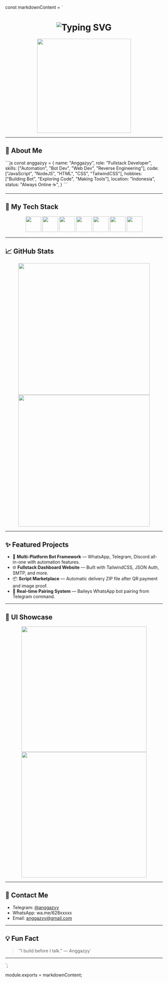 const markdownContent = `
<!-- Header GIF & Intro -->
<h1 align="center">
  <img src="https://readme-typing-svg.demolab.com?font=Fira+Code&size=28&duration=4000&pause=1000&color=00FFCC&center=true&vCenter=true&width=500&lines=Hi+I'm+Anggazyy+%F0%9F%91%8B;Code+is+My+Weapon+%F0%9F%94%A5;Automate+Everything+%E2%9A%99%EF%B8%8F;Fullstack+Dev+%F0%9F%9A%80" alt="Typing SVG" />
</h1>

<p align="center">
  <img src="https://media.giphy.com/media/qgQUggAC3Pfv687qPC/giphy.gif" width="300" />
</p>

---

## 🚀 About Me

\`\`\`js
const anggazyy = {
  name: "Anggazyy",
  role: "Fullstack Developer",
  skills: ["Automation", "Bot Dev", "Web Dev", "Reverse Engineering"],
  code: ["JavaScript", "NodeJS", "HTML", "CSS", "TailwindCSS"],
  hobbies: ["Building Bot", "Exploring Code", "Making Tools"],
  location: "Indonesia",
  status: "Always Online ☕",
}
\`\`\`

---

## 🧠 My Tech Stack

<p align="center">
  <img src="https://cdn.jsdelivr.net/gh/devicons/devicon/icons/javascript/javascript-original.svg" width="50" />
  <img src="https://cdn.jsdelivr.net/gh/devicons/devicon/icons/nodejs/nodejs-original.svg" width="50" />
  <img src="https://cdn.jsdelivr.net/gh/devicons/devicon/icons/html5/html5-original.svg" width="50" />
  <img src="https://cdn.jsdelivr.net/gh/devicons/devicon/icons/css3/css3-original.svg" width="50" />
  <img src="https://cdn.jsdelivr.net/gh/devicons/devicon/icons/tailwindcss/tailwindcss-plain.svg" width="50" />
  <img src="https://cdn.jsdelivr.net/gh/devicons/devicon/icons/git/git-original.svg" width="50" />
  <img src="https://cdn.jsdelivr.net/gh/devicons/devicon/icons/linux/linux-original.svg" width="50" />
</p>

---

## 📈 GitHub Stats

<p align="center">
  <img src="https://github-readme-stats.vercel.app/api?username=anggazyy&show_icons=true&theme=radical" width="420"/>
  <img src="https://streak-stats.demolab.com?user=anggazyy&theme=radical&hide_border=true" width="420" />
</p>

---

## ✨ Featured Projects

- 🤖 **Multi-Platform Bot Framework** — WhatsApp, Telegram, Discord all-in-one with automation features.
- 🌐 **Fullstack Dashboard Website** — Built with TailwindCSS, JSON Auth, SMTP, and more.
- 📦 **Script Marketplace** — Automatic delivery ZIP file after QR payment and image proof.
- 🧩 **Real-time Pairing System** — Baileys WhatsApp bot pairing from Telegram command.

---

## 🎨 UI Showcase

<p align="center">
  <img src="https://media.giphy.com/media/26AHONQ79FdWZhAI0/giphy.gif" width="400"/>
  <img src="https://media.giphy.com/media/l0MYt5jPR6QX5pnqM/giphy.gif" width="400"/>
</p>

---

## 💬 Contact Me

- Telegram: [@anggazyy](https://t.me/anggazyy)
- WhatsApp: wa.me/628xxxxx
- Email: anggazyy@gmail.com

---

## 💡 Fun Fact

> \`"I build before I talk." — Anggazyy\`

---

`;

module.exports = markdownContent;

